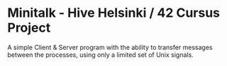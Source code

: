 # Minitalk - Hive Helsinki / 42 Cursus Project

A simple Client & Server program with the ability to transfer messages between the processes, using only a limited set of Unix signals.

